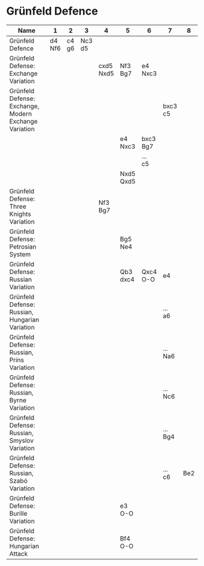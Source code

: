 # Grünfeld Defence

| Name                                                  | 1             | 2            | 3             | 4                 | 5                | 6               | 7              | 8   |
|-------------------------------------------------------|---------------|--------------|---------------|-------------------|------------------|-----------------|----------------|-----|
| Grünfeld Defence                                      | d4 <br /> Nf6 | c4 <br /> g6 | Nc3 <br /> d5 |                   |                  |                 |                |     |
| Grünfeld Defense: Exchange Variation                  |               |              |               | cxd5  <br /> Nxd5 | Nf3 <br /> Bg7   | e4 <br /> Nxc3  |                |     |
| Grünfeld Defense: Exchange, Modern Exchange Variation |               |              |               |                   |                  |                 | bxc3 <br /> c5 |     |
|                                                       |               |              |               |                   | e4 <br /> Nxc3   | bxc3 <br /> Bg7 |                |     |
|                                                       |               |              |               |                   |                  | ... <br /> c5   |                |     |
|                                                       |               |              |               |                   | Nxd5 <br /> Qxd5 |                 |                |     |
| Grünfeld Defense: Three Knights Variation             |               |              |               | Nf3 <br />  Bg7   |                  |                 |                |     |
| Grünfeld Defense: Petrosian System                    |               |              |               |                   | Bg5 <br /> Ne4   |                 |                |     |
| Grünfeld Defense: Russian Variation                   |               |              |               |                   | Qb3 <br /> dxc4  | Qxc4 <br /> O-O | e4             |     |
| Grünfeld Defense: Russian, Hungarian Variation        |               |              |               |                   |                  |                 | ... <br /> a6  |     |
| Grünfeld Defense: Russian, Prins Variation            |               |              |               |                   |                  |                 | ... <br /> Na6 |     |
| Grünfeld Defense: Russian, Byrne Variation            |               |              |               |                   |                  |                 | ... <br /> Nc6 |     |
| Grünfeld Defense: Russian, Smyslov Variation          |               |              |               |                   |                  |                 | ... <br /> Bg4 |     |
| Grünfeld Defense: Russian, Szabó Variation            |               |              |               |                   |                  |                 | ... <br /> c6  | Be2 |
| Grünfeld Defense: Burille Variation                   |               |              |               |                   | e3 <br /> O-O    |                 |                |     |
| Grünfeld Defense: Hungarian Attack                    |               |              |               |                   | Bf4 <br /> O-O   |                 |                |     |